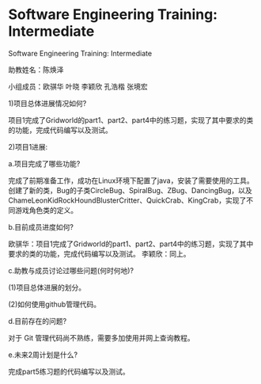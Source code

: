 # Software Engineering Training: Intermediate
Software Engineering Training: Intermediate

助教姓名：陈焕泽    

小组成员：欧骐华 叶晓 李颖欣 孔浩楷 张境宏

1)项目总体进展情况如何?

项目1完成了Gridworld的part1、part2、part4中的练习题，实现了其中要求的类的功能，完成代码编写以及测试。

2)项目1进展:

a.项目完成了哪些功能?

完成了前期准备工作，成功在Linux环境下配置了java，安装了需要使用的工具。创建了新的类，Bug的子类CircleBug、SpiralBug、ZBug、DancingBug，以及 ChameLeonKidRockHoundBlusterCritter、QuickCrab、KingCrab，实现了不同游戏角色类的定义。

b.目前成员进度如何?

欧骐华：项目1完成了Gridworld的part1、part2、part4中的练习题，实现了其中要求的类的功能，完成代码编写以及测试。
李颖欣：同上。

c.助教与成员讨论过哪些问题(何时何地)?

(1)项目总体进展的划分。

(2)如何使用github管理代码。

d.目前存在的问题?

对于 Git 管理代码尚不熟练，需要多加使用并网上查询教程。

e.未来2周计划是什么?

完成part5练习题的代码编写以及测试。
